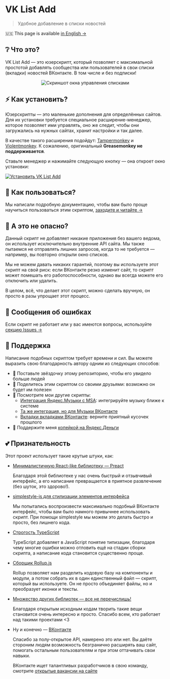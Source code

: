 # VK List Add

> Удобное добавление в списки новостей

🇺🇸 This page is available [in English →](/docs/en-US/README.md)

## ❔ Что это?

VK List Add — это юзерскрипт, который позволяет с максимальной простотой
добавлять сообщества или пользователей в свои списки (вкладки) новостей
ВКонтакте. В том числе и без подписки!

<p align="center">
  <img src="./docs/ru-RU/assets/managing.jpg" alt="Скриншот окна управления списками">
</p>

## ⚡️ Как установить?

Юзерскрипты — это маленькие дополнения для определённых сайтов. Для их
установки требуется специальное расширение-менеджер, которое позволяет
ими управлять, оно же следит, чтобы они загружались на нужных сайтах,
хранит настройки и так далее.

В качестве такого расширения подойдут: [Tampermonkey][tamper] и
[Violentmonkey][violent]. К сожалению, оригинальный **Greasemonkey не
поддерживается**.

Ставьте менеджер и нажимайте следующую кнопку — она откроет окно установки:

[![Установить VK List Add][badge]][script_link]

[tamper]: https://www.tampermonkey.net/
[violent]: https://violentmonkey.github.io/
[badge]: https://img.shields.io/badge/VK%20List%20Add-%D0%A3%D1%81%D1%82%D0%B0%D0%BD%D0%BE%D0%B2%D0%B8%D1%82%D1%8C-brightgreen
[script_link]: https://github.com/Sasha-Sorokin/vklistadd/raw/master/dist/vklistadd.user.js

## 📕 Как пользоваться?

Мы написали подробную документацию, чтобы вам было проще научиться
пользоваться этим скриптом, [заходите и читайте →][guide]

[guide]: /docs/ru-RU/GUIDE.md

## 👀 А это не опасно?

Данный скрипт не добавляет никакие приложения без вашего ведома, он использует
исключительно внутренние API сайта. Мы также пытаемся не отправлять лишних
запросов, когда то не требуется — например, вы повторно открыли окно списков.

Мы не можем давать никаких гарантий, поэтому вы используете этот скрипт на
свой риск: если ВКонтакте резко изменит сайт, то скрипт может помешать его
работоспособности, однако вы всегда можете его отключить или удалить.

В целом, всё, что делает этот скрипт, можно сделать вручную, он просто в разы
упрощает этот процесс.

## 🐞 Сообщения об ошибках

Если скрипт не работает или у вас имеются вопросы, используйте
[секцию Issues →][issues]

[issues]: https://github.com/Sasha-Sorokin/vklistadd/issues

## 💝 Поддержка

Написание подобных скриптом требует времени и сил. Вы можете выразить свою
благодарность автору одним из следующих способов:

- 🌟 Поставьте звёздочку этому репозиторию, чтобы его увидело больше людей
- 💬 Поделитесь этим скриптом со своими друзьями: возможно он будет им полезен
- 🧩 Посмотрите мои другие скрипты:
  - [Интеграция Яндекс.Музыки с MSA][msa1]: интегрируйте музыку ближе к системе
  - [Та же интеграция, но для Музыки ВКонтакте][msa2]
  - [Вкладки вкладками ВКонтакте][tabs]: верните приятный кусочек прошлого
- 💸 Поддержите меня [копейкой на Яндекс.Деньги][yamoney]

[msa1]: https://github.com/Sasha-Sorokin/ymusic_msa
[msa2]: https://github.com/Sasha-Sorokin/vkaintegra
[tabs]: https://github.com/Sasha-Sorokin/vktabbytabs
[yamoney]: https://money.yandex.ru/to/410014746904198

## 💕 Признательность

Этот проект использует такие крутые штуки, как:

- [Минималистичную React-like библиотеку — Preact][preact]

  Благодаря этой библиотеке у нас очень быстрый и отзывчивый интерфейс, а его
  написание превращается в приятное развлечение (без шуток, это здорово!).

- [simplestyle-js для стилизации элементов интерфейса][simplestyle]

  Мы попытались воспроизвести максимально подобный ВКонтакте интерфейс, чтобы
  вам было намного привычнее использовать скрипт. При помощи simplestyle мы
  можем это делать быстро и просто, без лишнего кода.

- [Строгость TypeScript][typescript]

  TypeScript добавляет в JavaScript понятие типизации, благодаря чему многие
  ошибки можно отловить ещё на стадии сборки скрипта, а написание кода
  становится существенно проще.

- [Сборщик Rollup.js][rollup]

  Rollup позволяет нам разделить кодовую базу на компоненты и модули, а потом
  собрать их в один единственный файл — скрипт, который вы используете. Он
  не просто объединяет файлы, но и преобразует иконки и тексты.

- [Множество других библиотек — все не перечислишь!][package]

  Благодаря открытым исходным кодам творить такие вещи становится очень
  интересно и просто. Спасибо всем, кто работает над такими проектами <3

- Ну и конечно — [ВКонтакте][vk_about]

  Спасибо за полу-открытое API, намерено это или нет. Вы даёте стороним людям
  возможность безгранично расширять ваш сайт, помогать остальным пользователям
  и при этом оттачивать свои навыки.

  ВКонтакте ищет талантливых разработчиков в свою команду, смотрите [открытые
  вакансии на сайте][vk_jobs]

[preact]: https://preactjs.com/
[simplestyle]: https://github.com/benduran/simplestyle
[typescript]: https://www.typescriptlang.org/
[rollup]: https://github.com/rollup/rollup
[package]: /package.json
[vk_about]: https://vk.com/about
[vk_jobs]: https://vk.com/jobs
